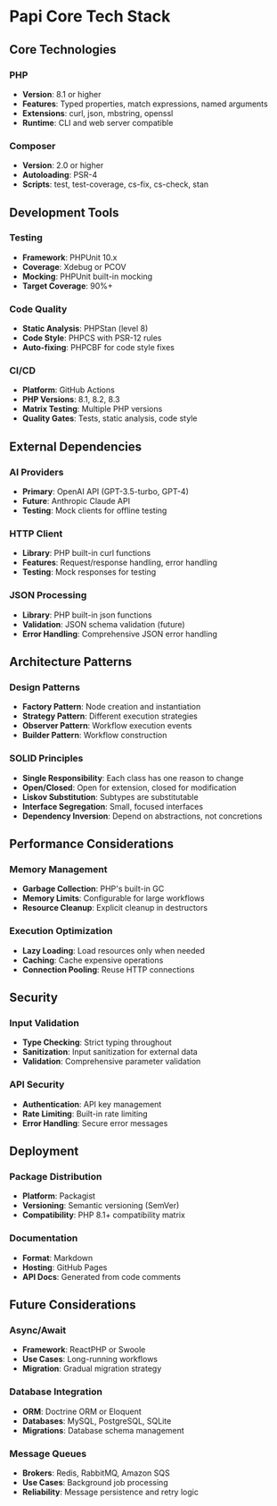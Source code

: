 # Papi Core Tech Stack

## Core Technologies

### PHP
- **Version**: 8.1 or higher
- **Features**: Typed properties, match expressions, named arguments
- **Extensions**: curl, json, mbstring, openssl
- **Runtime**: CLI and web server compatible

### Composer
- **Version**: 2.0 or higher
- **Autoloading**: PSR-4
- **Scripts**: test, test-coverage, cs-fix, cs-check, stan

## Development Tools

### Testing
- **Framework**: PHPUnit 10.x
- **Coverage**: Xdebug or PCOV
- **Mocking**: PHPUnit built-in mocking
- **Target Coverage**: 90%+

### Code Quality
- **Static Analysis**: PHPStan (level 8)
- **Code Style**: PHPCS with PSR-12 rules
- **Auto-fixing**: PHPCBF for code style fixes

### CI/CD
- **Platform**: GitHub Actions
- **PHP Versions**: 8.1, 8.2, 8.3
- **Matrix Testing**: Multiple PHP versions
- **Quality Gates**: Tests, static analysis, code style

## External Dependencies

### AI Providers
- **Primary**: OpenAI API (GPT-3.5-turbo, GPT-4)
- **Future**: Anthropic Claude API
- **Testing**: Mock clients for offline testing

### HTTP Client
- **Library**: PHP built-in curl functions
- **Features**: Request/response handling, error handling
- **Testing**: Mock responses for testing

### JSON Processing
- **Library**: PHP built-in json functions
- **Validation**: JSON schema validation (future)
- **Error Handling**: Comprehensive JSON error handling

## Architecture Patterns

### Design Patterns
- **Factory Pattern**: Node creation and instantiation
- **Strategy Pattern**: Different execution strategies
- **Observer Pattern**: Workflow execution events
- **Builder Pattern**: Workflow construction

### SOLID Principles
- **Single Responsibility**: Each class has one reason to change
- **Open/Closed**: Open for extension, closed for modification
- **Liskov Substitution**: Subtypes are substitutable
- **Interface Segregation**: Small, focused interfaces
- **Dependency Inversion**: Depend on abstractions, not concretions

## Performance Considerations

### Memory Management
- **Garbage Collection**: PHP's built-in GC
- **Memory Limits**: Configurable for large workflows
- **Resource Cleanup**: Explicit cleanup in destructors

### Execution Optimization
- **Lazy Loading**: Load resources only when needed
- **Caching**: Cache expensive operations
- **Connection Pooling**: Reuse HTTP connections

## Security

### Input Validation
- **Type Checking**: Strict typing throughout
- **Sanitization**: Input sanitization for external data
- **Validation**: Comprehensive parameter validation

### API Security
- **Authentication**: API key management
- **Rate Limiting**: Built-in rate limiting
- **Error Handling**: Secure error messages

## Deployment

### Package Distribution
- **Platform**: Packagist
- **Versioning**: Semantic versioning (SemVer)
- **Compatibility**: PHP 8.1+ compatibility matrix

### Documentation
- **Format**: Markdown
- **Hosting**: GitHub Pages
- **API Docs**: Generated from code comments

## Future Considerations

### Async/Await
- **Framework**: ReactPHP or Swoole
- **Use Cases**: Long-running workflows
- **Migration**: Gradual migration strategy

### Database Integration
- **ORM**: Doctrine ORM or Eloquent
- **Databases**: MySQL, PostgreSQL, SQLite
- **Migrations**: Database schema management

### Message Queues
- **Brokers**: Redis, RabbitMQ, Amazon SQS
- **Use Cases**: Background job processing
- **Reliability**: Message persistence and retry logic 
